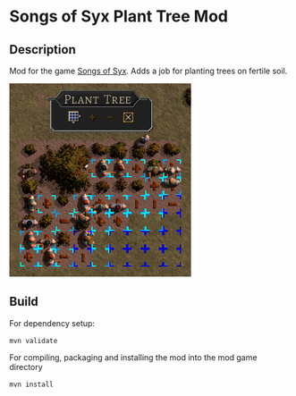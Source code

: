# Songs of Syx Plant Tree Mod

## Description

Mod for the game [Songs of Syx](https://store.steampowered.com/app/1162750/Songs_of_Syx/).
Adds a job for planting trees on fertile soil.

![Preview](doc/preview.png)

## Build

For dependency setup:

```
mvn validate
```

For compiling, packaging and installing the mod into the mod game directory

```
mvn install
```